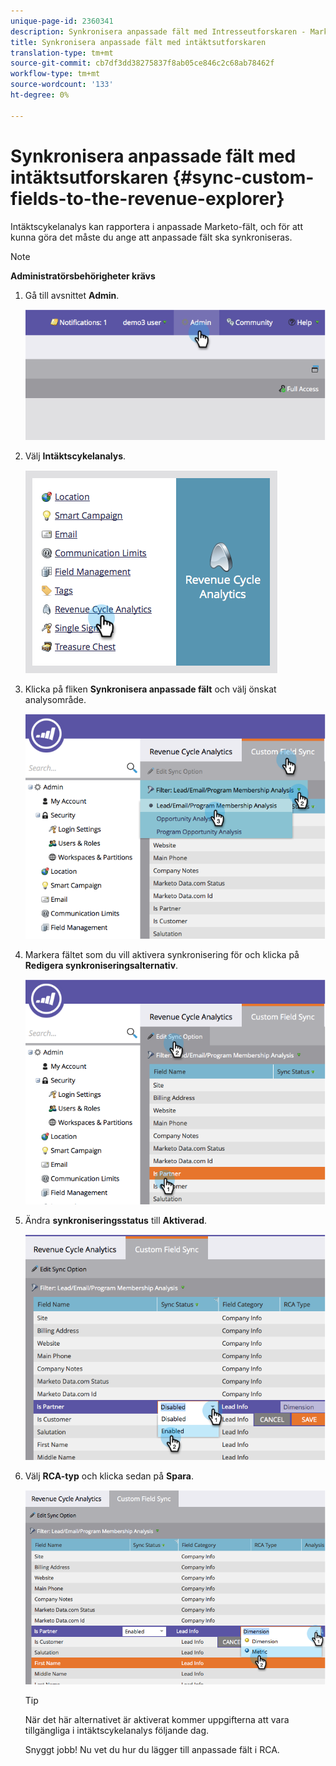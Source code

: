```yaml
---
unique-page-id: 2360341
description: Synkronisera anpassade fält med Intresseutforskaren - Marketo Docs - Produktdokumentation
title: Synkronisera anpassade fält med intäktsutforskaren
translation-type: tm+mt
source-git-commit: cb7df3dd38275837f8ab05ce846c2c68ab78462f
workflow-type: tm+mt
source-wordcount: '133'
ht-degree: 0%

---
```



# Synkronisera anpassade fält med intäktsutforskaren {#sync-custom-fields-to-the-revenue-explorer}

Intäktscykelanalys kan rapportera i anpassade Marketo-fält, och för att kunna göra det måste du ange att anpassade fält ska synkroniseras.

>[!NOTE]
>
>**Administratörsbehörigheter krävs**

1. Gå till avsnittet **Admin**.

   ![](assets/image2014-9-19-9-3a51-3a11.png)

1. Välj **Intäktscykelanalys**.

   ![](assets/image2014-9-19-9-3a51-3a19.png)

1. Klicka på fliken **Synkronisera anpassade fält** och välj önskat analysområde.

   ![](assets/image2014-9-19-9-3a51-3a26.png)

1. Markera fältet som du vill aktivera synkronisering för och klicka på **Redigera synkroniseringsalternativ**.

   ![](assets/image2014-9-19-9-3a51-3a36.png)

1. Ändra **synkroniseringsstatus** till **Aktiverad**.

   ![](assets/image2014-9-19-9-3a51-3a45.png)

1. Välj **RCA-typ** och klicka sedan på **Spara**.

   ![](assets/image2014-9-19-9-3a51-3a52.png)

   >[!TIP]
   >
   >När det här alternativet är aktiverat kommer uppgifterna att vara tillgängliga i intäktscykelanalys följande dag.

   Snyggt jobb! Nu vet du hur du lägger till anpassade fält i RCA.
